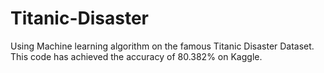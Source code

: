 # Titanic-Disaster
Using Machine learning algorithm on the famous Titanic Disaster Dataset. <br />
This code has achieved the accuracy of 80.382% on Kaggle. 

